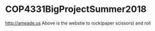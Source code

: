 # COP4331BigProjectSummer2018

http://ameade.us 
Above is the webstie to rock(paper scissors) and roll 
